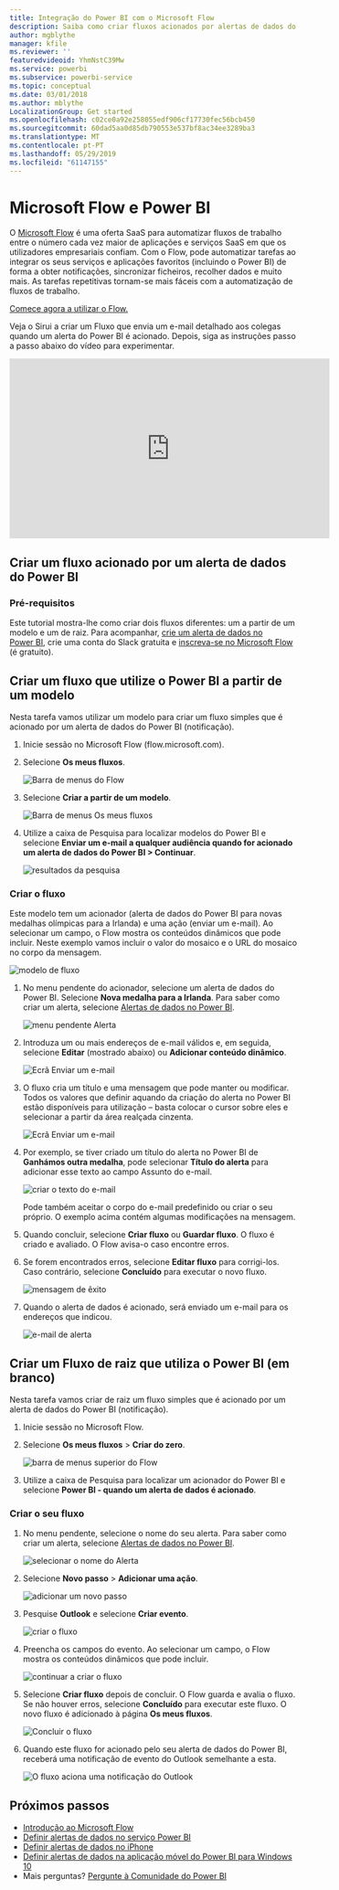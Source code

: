 ```yaml
---
title: Integração do Power BI com o Microsoft Flow
description: Saiba como criar fluxos acionados por alertas de dados do Power BI.
author: mgblythe
manager: kfile
ms.reviewer: ''
featuredvideoid: YhmNstC39Mw
ms.service: powerbi
ms.subservice: powerbi-service
ms.topic: conceptual
ms.date: 03/01/2018
ms.author: mblythe
LocalizationGroup: Get started
ms.openlocfilehash: c02ce0a92e258055edf906cf17730fec56bcb450
ms.sourcegitcommit: 60dad5aa0d85db790553e537bf8ac34ee3289ba3
ms.translationtype: MT
ms.contentlocale: pt-PT
ms.lasthandoff: 05/29/2019
ms.locfileid: "61147155"
---
```

# <a name="microsoft-flow-and-power-bi"></a>Microsoft Flow e Power BI

O [Microsoft Flow](https://flow.microsoft.com/documentation/getting-started) é uma oferta SaaS para automatizar fluxos de trabalho entre o número cada vez maior de aplicações e serviços SaaS em que os utilizadores empresariais confiam. Com o Flow, pode automatizar tarefas ao integrar os seus serviços e aplicações favoritos (incluindo o Power BI) de forma a obter notificações, sincronizar ficheiros, recolher dados e muito mais. As tarefas repetitivas tornam-se mais fáceis com a automatização de fluxos de trabalho.

[Comece agora a utilizar o Flow.](https://flow.microsoft.com/documentation/getting-started)

Veja o Sirui a criar um Fluxo que envia um e-mail detalhado aos colegas quando um alerta do Power BI é acionado. Depois, siga as instruções passo a passo abaixo do vídeo para experimentar.

<iframe width="560" height="315" src="https://www.youtube.com/embed/YhmNstC39Mw" frameborder="0" allowfullscreen></iframe>

## <a name="create-a-flow-that-is-triggered-by-a-power-bi-data-alert"></a>Criar um fluxo acionado por um alerta de dados do Power BI

### <a name="prerequisites"></a>Pré-requisitos
Este tutorial mostra-lhe como criar dois fluxos diferentes: um a partir de um modelo e um de raiz. Para acompanhar, [crie um alerta de dados no Power BI](service-set-data-alerts.md), crie uma conta do Slack gratuita e [inscreva-se no Microsoft Flow](https://flow.microsoft.com/#home-signup) (é gratuito).

## <a name="create-a-flow-that-uses-power-bi---from-a-template"></a>Criar um fluxo que utilize o Power BI a partir de um modelo
Nesta tarefa vamos utilizar um modelo para criar um fluxo simples que é acionado por um alerta de dados do Power BI (notificação).

1. Inicie sessão no Microsoft Flow (flow.microsoft.com).
2. Selecione **Os meus fluxos**.
   
   ![Barra de menus do Flow](media/service-flow-integration/power-bi-my-flows.png)
3. Selecione **Criar a partir de um modelo**.
   
    ![Barra de menus Os meus fluxos](media/service-flow-integration/power-bi-template.png)
4. Utilize a caixa de Pesquisa para localizar modelos do Power BI e selecione **Enviar um e-mail a qualquer audiência quando for acionado um alerta de dados do Power BI > Continuar**.
   
    ![resultados da pesquisa](media/service-flow-integration/power-bi-flow-alert.png)


### <a name="build-the-flow"></a>Criar o fluxo
Este modelo tem um acionador (alerta de dados do Power BI para novas medalhas olímpicas para a Irlanda) e uma ação (enviar um e-mail). Ao selecionar um campo, o Flow mostra os conteúdos dinâmicos que pode incluir.  Neste exemplo vamos incluir o valor do mosaico e o URL do mosaico no corpo da mensagem.

![modelo de fluxo](media/service-flow-integration/power-bi-template1.png)

1. No menu pendente do acionador, selecione um alerta de dados do Power BI. Selecione **Nova medalha para a Irlanda**. Para saber como criar um alerta, selecione [Alertas de dados no Power BI](service-set-data-alerts.md).
   
   ![menu pendente Alerta](media/service-flow-integration/power-bi-trigger-flow.png)
2. Introduza um ou mais endereços de e-mail válidos e, em seguida, selecione **Editar** (mostrado abaixo) ou **Adicionar conteúdo dinâmico**. 
   
   ![Ecrã Enviar um e-mail](media/service-flow-integration/power-bi-flow-email.png)

3. O fluxo cria um título e uma mensagem que pode manter ou modificar. Todos os valores que definir aquando da criação do alerta no Power BI estão disponíveis para utilização – basta colocar o cursor sobre eles e selecionar a partir da área realçada cinzenta. 

   ![Ecrã Enviar um e-mail](media/service-flow-integration/power-bi-flow-email-default.png)

1.  Por exemplo, se tiver criado um título do alerta no Power BI de **Ganhámos outra medalha**, pode selecionar **Título do alerta** para adicionar esse texto ao campo Assunto do e-mail.

    ![criar o texto do e-mail](media/service-flow-integration/power-bi-flow-message.png)

    Pode também aceitar o corpo do e-mail predefinido ou criar o seu próprio. O exemplo acima contém algumas modificações na mensagem.

1. Quando concluir, selecione **Criar fluxo** ou **Guardar fluxo**.  O fluxo é criado e avaliado.  O Flow avisa-o caso encontre erros.
2. Se forem encontrados erros, selecione **Editar fluxo** para corrigi-los. Caso contrário, selecione **Concluído** para executar o novo fluxo.
   
   ![mensagem de êxito](media/service-flow-integration/power-bi-flow-running.png)
5. Quando o alerta de dados é acionado, será enviado um e-mail para os endereços que indicou.  
   
   ![e-mail de alerta](media/service-flow-integration/power-bi-flow-email2.png)

## <a name="create-a-flow-that-uses-power-bi---from-scratch-blank"></a>Criar um Fluxo de raiz que utiliza o Power BI (em branco)
Nesta tarefa vamos criar de raiz um fluxo simples que é acionado por um alerta de dados do Power BI (notificação).

1. Inicie sessão no Microsoft Flow.
2. Selecione **Os meus fluxos** > **Criar do zero**.
   
   ![barra de menus superior do Flow](media/service-flow-integration/power-bi-my-flows.png)
3. Utilize a caixa de Pesquisa para localizar um acionador do Power BI e selecione **Power BI - quando um alerta de dados é acionado**.

### <a name="build-your-flow"></a>Criar o seu fluxo
1. No menu pendente, selecione o nome do seu alerta.  Para saber como criar um alerta, selecione [Alertas de dados no Power BI](service-set-data-alerts.md).
   
    ![selecionar o nome do Alerta](media/service-flow-integration/power-bi-totalstores2.png)
2. Selecione **Novo passo** > **Adicionar uma ação**.
   
   ![adicionar um novo passo](media/service-flow-integration/power-bi-new-step.png)
3. Pesquise **Outlook** e selecione **Criar evento**.
   
   ![criar o fluxo](media/service-flow-integration/power-bi-create-event.png)
4. Preencha os campos do evento. Ao selecionar um campo, o Flow mostra os conteúdos dinâmicos que pode incluir.
   
   ![continuar a criar o fluxo](media/service-flow-integration/power-bi-flow-event.png)
5. Selecione **Criar fluxo** depois de concluir.  O Flow guarda e avalia o fluxo. Se não houver erros, selecione **Concluído** para executar este fluxo.  O novo fluxo é adicionado à página **Os meus fluxos**.
   
   ![Concluir o fluxo](media/service-flow-integration/power-bi-flow-running.png)
6. Quando este fluxo for acionado pelo seu alerta de dados do Power BI, receberá uma notificação de evento do Outlook semelhante a esta.
   
    ![O fluxo aciona uma notificação do Outlook](media/service-flow-integration/power-bi-flow-notice.png)

## <a name="next-steps"></a>Próximos passos
* [Introdução ao Microsoft Flow](https://flow.microsoft.com/documentation/getting-started/)
* [Definir alertas de dados no serviço Power BI](service-set-data-alerts.md)
* [Definir alertas de dados no iPhone](consumer/mobile/mobile-set-data-alerts-in-the-mobile-apps.md)
* [Definir alertas de dados na aplicação móvel do Power BI para Windows 10](consumer/mobile/mobile-set-data-alerts-in-the-mobile-apps.md)
* Mais perguntas? [Pergunte à Comunidade do Power BI](http://community.powerbi.com/)

